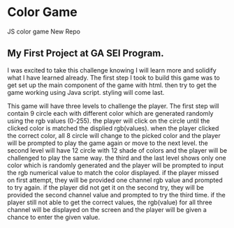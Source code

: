 # Color Game
JS color game New Repo
## My First Project at GA SEI Program.
I was excited to take this challenge knowing I will learn more and solidify what I have learned already.
The first step I took to build this game was to get set up the main component of the game with html. then try to get the game working using Java script. styling will come last.

This game will have three levels to challenge the player. The first step will contain 9 circle each with different color
which are generated randomly using the rgb values (0-255). the player will click on the circle until the clicked color is matched
the displied rgb(values). when the player clicked the correct color, all 8 circle will change to the picked color and the player
will be prompted to play the game again or move to the next level.
the second level will have 12 circle with 12 shade of colors and the player will be challenged to play the same way. 
the third and the last level shows only one color which is randomly generated and the player will be prompted to input the
rgb numerical value to match the color displayed. if the player missed on first attempt, they will be provided one channel
rgb value and prompted to try again. if the player did not get it on the second try, they will be provided the second channel
value and prompted to try the third time. if the player still not able to get the correct values, the rgb(value) for all
three channel will be displayed on the screen and the player will be given a chance to enter the given value.
